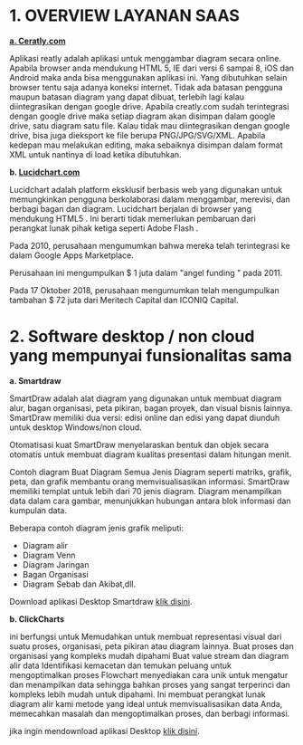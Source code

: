 # 1. OVERVIEW LAYANAN SAAS

**[a. Ceratly.com](https://www.ceratly.com/)**

Aplikasi reatly adalah aplikasi untuk menggambar diagram secara online. Apabila browser anda mendukung HTML 5, IE dari versi 6 sampai 8, iOS dan Android maka anda bisa menggunakan aplikasi ini. Yang dibutuhkan selain browser tentu saja adanya koneksi internet.
Tidak ada batasan pengguna maupun batasan diagram yang dapat dibuat, terlebih lagi kalau diintegrasikan dengan google drive. Apabila creatly.com sudah terintegrasi dengan google drive maka setiap diagram akan disimpan dalam google drive, satu diagram satu file. Kalau tidak mau diintegrasikan dengan google drive, bisa juga dieksport ke file berupa PNG/JPG/SVG/XML. Apabila kedepan mau melakukan editing, maka sebaiknya disimpan dalam format XML untuk nantinya di load ketika dibutuhkan.

**b. [Lucidchart.com](https://www.lucidchart.com/)**


Lucidchart adalah platform eksklusif berbasis web yang digunakan untuk memungkinkan pengguna berkolaborasi dalam menggambar, merevisi, dan berbagi bagan dan diagram.
Lucidchart berjalan di browser yang mendukung HTML5 . Ini berarti tidak memerlukan pembaruan dari perangkat lunak pihak ketiga seperti Adobe Flash .

Pada 2010, perusahaan mengumumkan bahwa mereka telah terintegrasi ke dalam Google Apps Marketplace.

Perusahaan ini mengumpulkan $ 1 juta dalam "angel funding " pada 2011. 

Pada 17 Oktober 2018, perusahaan mengumumkan telah mengumpulkan tambahan $ 72 juta dari Meritech Capital dan ICONIQ Capital.


# 2. Software desktop / non cloud yang mempunyai funsionalitas sama

**a. Smartdraw**

SmartDraw adalah alat diagram yang digunakan untuk membuat diagram alur, bagan organisasi, peta pikiran, bagan proyek, dan visual bisnis lainnya. SmartDraw memiliki dua versi: edisi online dan edisi yang dapat diunduh untuk desktop Windows/non cloud.

Otomatisasi kuat SmartDraw menyelaraskan bentuk dan objek secara otomatis untuk membuat diagram kualitas presentasi dalam hitungan menit.

Contoh diagram Buat Diagram Semua Jenis Diagram seperti matriks, grafik, peta, dan grafik membantu orang memvisualisasikan informasi. SmartDraw memiliki templat untuk lebih dari 70 jenis diagram. Diagram menampilkan data dalam cara gambar, menunjukkan hubungan antara blok informasi dan kumpulan data.

Beberapa contoh diagram jenis grafik meliputi:

- Diagram alir
- Diagram Venn
- Diagram Jaringan
- Bagan Organisasi
- Diagram Sebab dan Akibat,dll.

Download aplikasi Desktop Smartdraw [klik disini](https://www.smartdraw.com/downloads/).

**b. ClickCharts**

ini berfungsi untuk Memudahkan untuk membuat representasi visual dari suatu proses, organisasi, peta pikiran atau diagram lainnya. Buat proses dan organisasi yang kompleks mudah dipahami Buat value stream dan diagram alir data Identifikasi kemacetan dan temukan peluang untuk mengoptimalkan proses Flowchart menyediakan cara unik untuk mengatur dan menampilkan data sehingga bahkan proses yang sangat terperinci dan kompleks lebih mudah untuk dipahami. Ini membuat perangkat lunak diagram alir kami metode yang ideal untuk memvisualisasikan data Anda, memecahkan masalah dan mengoptimalkan proses, dan berbagi informasi.

jika ingin mendownload aplikasi Desktop  [klik disini](https://www.nchsoftware.com/chart/download-now.html).

